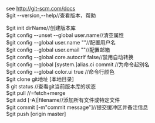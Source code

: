 see http://git-scm.com/docs  
$git --version,--help//查看版本，帮助

$git init dirName//创建版本库  
$git config --unset --global user.name//清空属性  
$git config --global user.name ""//配置用户名   
$git config --global user.email ""//配置邮箱  
$git config --global core.autocrlf false//禁用自动转换   
$git config --global [system.]alias.ci commit //为命令起别名  
$git config --global color.ui true //命令行颜色  
$git clone git地址 [本地目录]  
$ git status //查看git当前版本库的状态           
$git pull //=fetch+merge      
$git add [-A]|filename//添加所有文件或特定文件    
$git commit [-m"commit message"]//提交缓冲区并备注信息   
$git push [origin master]   

